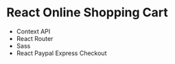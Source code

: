 #  React Online Shopping Cart

*  Context API
*  React Router
*  Sass
*  React Paypal Express Checkout